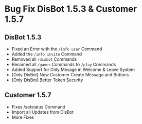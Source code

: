 # Bug Fix DisBot 1.5.3 & Customer 1.5.7

## DisBot 1.5.3

* Fixed an Error with the `/info user` Command
* Added the `/info invite` Command
* Removed all `/disbot` Commands
* Renamed all `/games` Commands to `/play` Commands
* Added Support for Only Mesage in Welcome & Leave System
* \[Only DisBot] New Customer Create Message and Buttons
* \[Only DisBot] Better Token Security

## Customer 1.5.7

* Fixes /setstatus Command
* Import all Updates from DisBot
* More Fixes
